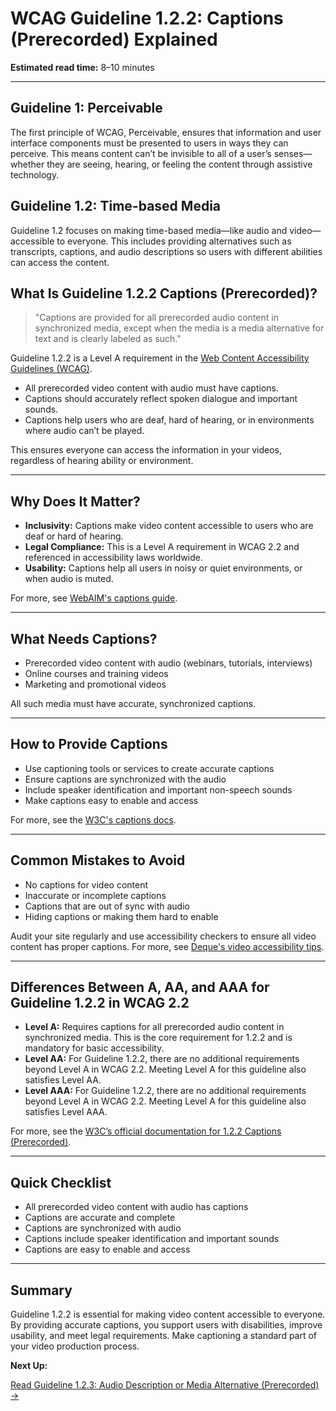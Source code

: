 <!--
title: WCAG Guideline 1.2.2 - Captions (Prerecorded) Explained
series: Making the Web Accessible for All
description: A practical guide to WCAG Guideline 1.2.2 (Captions, Prerecorded)—what it means, why it matters, and how to make video content accessible with captions.
keywords: wcag 1.2.2, captions, video accessibility, accessibility, web standards, digital inclusion, subtitles
image: WCAG-Series-1.2.2.png
imageAlt: Blue text on yellow background saying, "Web Content Accessibiilty Guiedlines (WCAG) 1.2.2 Explained, Captions (Prerecorded)"
status: published
date: 2025-07-01
-->

# **WCAG Guideline 1.2.2: Captions (Prerecorded) Explained**

**Estimated read time:** 8–10 minutes

---

## **Guideline 1: Perceivable**

The first principle of WCAG, Perceivable, ensures that information and user interface components must be presented to users in ways they can perceive. This means content can’t be invisible to all of a user’s senses—whether they are seeing, hearing, or feeling the content through assistive technology.

## **Guideline 1.2: Time-based Media**

Guideline 1.2 focuses on making time-based media—like audio and video—accessible to everyone. This includes providing alternatives such as transcripts, captions, and audio descriptions so users with different abilities can access the content.

## **What Is Guideline 1.2.2 Captions (Prerecorded)?**

<!-- [Illustration: Video player with captions enabled] -->

> "Captions are provided for all prerecorded audio content in synchronized media, except when the media is a media alternative for text and is clearly labeled as such."

Guideline 1.2.2 is a Level A requirement in the [Web Content Accessibility Guidelines (WCAG)](https://www.w3.org/WAI/WCAG22/quickref/#captions-prerecorded).

- All prerecorded video content with audio must have captions.
- Captions should accurately reflect spoken dialogue and important sounds.
- Captions help users who are deaf, hard of hearing, or in environments where audio can’t be played.

This ensures everyone can access the information in your videos, regardless of hearing ability or environment.

---

## **Why Does It Matter?**

<!-- [Infographic: Video player, captions, user with hearing aid] -->

- **Inclusivity:** Captions make video content accessible to users who are deaf or hard of hearing.
- **Legal Compliance:** This is a Level A requirement in WCAG 2.2 and referenced in accessibility laws worldwide.
- **Usability:** Captions help all users in noisy or quiet environments, or when audio is muted.

For more, see [WebAIM's captions guide](https://webaim.org/techniques/captions/).

---

## **What Needs Captions?**

<!-- [Grid: Video player, webinar, online course, all with captions icon] -->

- Prerecorded video content with audio (webinars, tutorials, interviews)
- Online courses and training videos
- Marketing and promotional videos

All such media must have accurate, synchronized captions.

---

## **How to Provide Captions**

<!-- [Side-by-side: Video with captions, video without captions] -->
<!-- [Example: Caption editor interface] -->

- Use captioning tools or services to create accurate captions
- Ensure captions are synchronized with the audio
- Include speaker identification and important non-speech sounds
- Make captions easy to enable and access

For more, see the [W3C's captions docs](https://www.w3.org/WAI/WCAG22/Understanding/captions-prerecorded.html).

---

## **Common Mistakes to Avoid**

<!-- [Do/Don't graphic: Left side with accurate captions, right side with missing or inaccurate captions] -->

- No captions for video content
- Inaccurate or incomplete captions
- Captions that are out of sync with audio
- Hiding captions or making them hard to enable

Audit your site regularly and use accessibility checkers to ensure all video content has proper captions. For more, see [Deque's video accessibility tips](https://www.deque.com/blog/video-accessibility-tips/).

---

## **Differences Between A, AA, and AAA for Guideline 1.2.2 in WCAG 2.2**

<!-- [Infographic: Three columns labeled A, AA, AAA with example requirements for each] -->

- **Level A:** Requires captions for all prerecorded audio content in synchronized media. This is the core requirement for 1.2.2 and is mandatory for basic accessibility.
- **Level AA:** For Guideline 1.2.2, there are no additional requirements beyond Level A in WCAG 2.2. Meeting Level A for this guideline also satisfies Level AA.
- **Level AAA:** For Guideline 1.2.2, there are no additional requirements beyond Level A in WCAG 2.2. Meeting Level A for this guideline also satisfies Level AAA.

For more, see the [W3C’s official documentation for 1.2.2 Captions (Prerecorded)](https://www.w3.org/WAI/WCAG22/Understanding/captions-prerecorded.html).

---

## **Quick Checklist**

<!-- [Checklist graphic: Icons for each item (video, captions, editor, etc.)] -->

- All prerecorded video content with audio has captions
- Captions are accurate and complete
- Captions are synchronized with audio
- Captions include speaker identification and important sounds
- Captions are easy to enable and access

---

## **Summary**

<!-- [Illustration: User watching a video with captions enabled] -->

Guideline 1.2.2 is essential for making video content accessible to everyone. By providing accurate captions, you support users with disabilities, improve usability, and meet legal requirements. Make captioning a standard part of your video production process.

**Next Up:**

[Read Guideline 1.2.3: Audio Description or Media Alternative (Prerecorded) →](WCAG-Guideline-1-2-3-Audio-Description-Media-Alternative-Explained)

